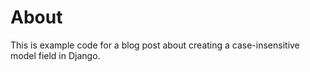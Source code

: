 # About

This is example code for a blog post about creating a case-insensitive model field in Django.
